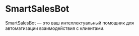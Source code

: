 # SmartSalesBot
SmartSalesBot — это ваш интеллектуальный помощник для автоматизации взаимодействия с клиентами.
